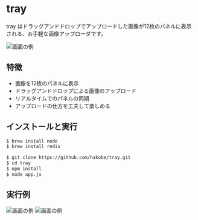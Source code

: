 # tray

tray はドラッグアンドドロップでアップロードした画像が12枚のパネルに表示される、お手軽な画像アップローダです。

![画面の例](https://raw.github.com/hakobe/tray/master/README/tray_img0.png)

## 特徴
- 画像を12枚のパネルに表示
- ドラッグアンドドロップによる画像のアップロード
- リアルタイムでのパネルの同期
- アップロードの仕方を工夫して楽しめる

## インストールと実行
```sh
$ brew install node
$ brew install redis

$ git clone https://github.com/hakobe/tray.git
$ cd tray
$ npm install
$ node app.js
```

## 実行例
![画面の例](https://raw.github.com/hakobe/tray/master/README/tray_img1.png) ![画面の例](https://raw.github.com/hakobe/tray/master/README/tray_img2.png)
